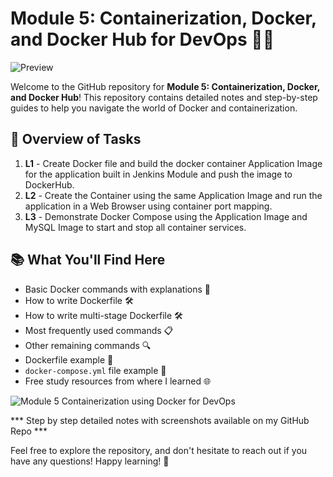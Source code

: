 # Module 5: Containerization, Docker, and Docker Hub for DevOps 🐳🚀

![Preview](.preview_image_gif.gif)

Welcome to the GitHub repository for **Module 5: Containerization, Docker, and Docker Hub**! This repository contains detailed notes and step-by-step guides to help you navigate the world of Docker and containerization. 

## 🚀 Overview of Tasks
1. **L1** - Create Docker file and build the docker container Application Image for the application built in Jenkins Module and push the image to DockerHub.
2. **L2** - Create the Container using the same Application Image and run the application in a Web Browser using container port mapping.
3. **L3** - Demonstrate Docker Compose using the Application Image and MySQL Image to start and stop all container services.

## 📚 What You'll Find Here
- Basic Docker commands with explanations 📝
- How to write Dockerfile 🛠️
- How to write multi-stage Dockerfile 🛠️
- Most frequently used commands 📋
- Other remaining commands 🔍
- Dockerfile example 📄
- `docker-compose.yml` file example 📄
- Free study resources from where I learned 🌐

![Module 5 Containerization using Docker for DevOps](./Module%205%20Containerization%2C%20Docker%2C%20and%20Docker%20Hub.gif)

*** Step by step detailed notes with screenshots available on my GitHub Repo ***

Feel free to explore the repository, and don't hesitate to reach out if you have any questions! Happy learning! 🎉
